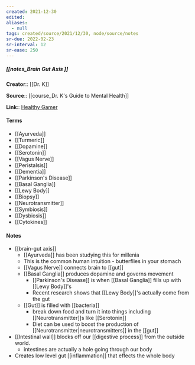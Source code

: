 ```yaml
---
created: 2021-12-30 
edited: 
aliases:
  - null
tags: created/source/2021/12/30, node/source/notes
sr-due: 2022-02-23
sr-interval: 12
sr-ease: 250
---
```


##### [[notes_Brain Gut Axis ]]

**Creator**:: [[Dr. K]]
 
**Source**:: [[course_Dr. K's Guide to Mental Health]]

**Link**:: [Healthy Gamer](https://coaching.healthygamer.gg/guide/lessons/brain-gut-axis)

#### Terms

- [[Ayurveda]]
- [[Turmeric]]
- [[Dopamine]]
- [[Serotonin]]
- [[Vagus Nerve]]
- [[Peristalsis]]
- [[Dementia]]
- [[Parkinson's Disease]]
- [[Basal Ganglia]]
- [[Lewy Body]]
- [[Biopsy]]
- [[Neurotransmitter]]
- [[Symbiosis]]
- [[Dysbiosis]]
- [[Cytokines]]

#### Notes
- [[brain-gut axis]]
	- [[Ayurveda]] has been studying this for millenia
	- This is the common human intuition - butterflies in your stomach
	- [[Vagus Nerve]] connects brain to [[gut]]
	- [[Basal Ganglia]] produces dopamine and governs movement
		- [[Parkinson's Disease]] is when [[Basal Ganglia]] fills up with [[Lewy Body]]'s
		- Recent research shows that [[Lewy Body]]'s actually come from the gut
	- [[Gut]] is filled with [[bacteria]]
		- break down food and turn it into things including [[Neurotransmitter]]s like [[Serotonin]]
		- Diet can be used to boost the production of [[Neurotransmitter|neurotransmitters]] in the [[gut]]
- [[Intestinal wall]] blocks off our [[digestive process]] from the outside world.
	- intestines are actually a hole going through our body
- Creates low level gut [[inflammation]] that effects the whole body
